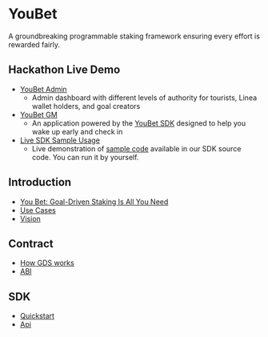# YouBet

A groundbreaking programmable staking framework ensuring every effort is rewarded fairly.

## Hackathon Live Demo

- [YouBet Admin](https://youbet-admin.vercel.app/goals)
  - Admin dashboard with different levels of authority for tourists, Linea wallet holders, and goal creators
- [YouBet GM](https://youbet-gm.vercel.app/)
  - An application powered by the [YouBet SDK](https://www.npmjs.com/package/youbet-sdk) designed to help you wake up early and check in
- [Live SDK Sample Usage](https://37hedj53hqh8y.ahost.marscode.site/)
  - Live demonstration of [sample code](https://github.com/YoubetDao/youbet-sdk/tree/main/examples/simple-react) available in our SDK source code. You can run it by yourself.

## Introduction

- [You Bet: Goal-Driven Staking Is All You Need](https://youbetdao.github.io/introduction/introduction)
- [Use Cases](https://youbetdao.github.io/introduction/use-cases)
- [Vision](https://youbetdao.github.io/introduction/vision)

## Contract

- [How GDS works](https://youbetdao.github.io/contract/how-gds-works)
- [ABI](https://youbetdao.github.io/contract/abi)

## SDK

- [Quickstart](https://youbetdao.github.io/sdk/quickstart)
- [Api](https://youbetdao.github.io/sdk/api)
